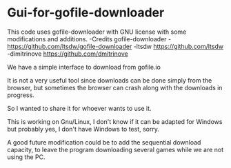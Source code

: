 # Gui-for-gofile-downloader

This code uses gofile-downloader with GNU license with some modifications and additions.
-Credits gofile-downloader 
-https://github.com/ltsdw/gofile-downloader
-ltsdw https://github.com/ltsdw
-dimitrinove https://github.com/dmitrinove 

We have a simple interface to download from gofile.io

It is not a very useful tool since downloads can be done simply from the browser, but sometimes the browser can crash along with the downloads in progress.

So I wanted to share it for whoever wants to use it.

This is working on Gnu/Linux, I don't know if it can be adapted for Windows but probably yes, I don't have Windows to test, sorry.

A good future modification could be to add the sequential download capacity, to leave the program downloading several games while we are not using the PC.

